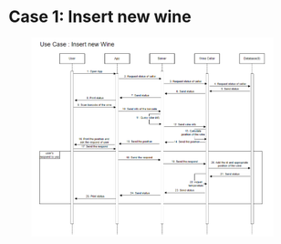 # Case 1: Insert new wine

<figure><img src="../../.gitbook/assets/Untitled.png" alt=""><figcaption></figcaption></figure>
